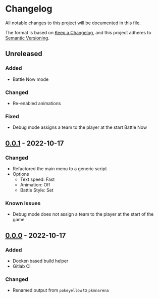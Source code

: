# Changelog
All notable changes to this project will be documented in this file.

The format is based on [Keep a Changelog](https://keepachangelog.com/en/1.0.0/),
and this project adheres to [Semantic Versioning](https://semver.org/spec/v2.0.0.html).


## Unreleased
### Added
- Battle Now mode

### Changed
- Re-enabled animations

### Fixed
- Debug mode assigns a team to the player at the start Battle Now


## [0.0.1](https://gitlab.lily.rip/lily/pkmn-arena/-/compare/0.0.0...0.0.1) - 2022-10-17
### Changed
- Refactored the main menu to a generic script
- Options
  - Text speed: Fast
  - Animation: Off
  - Battle Style: Set

### Known Issues
- Debug mode does not assign a team to the player at the start of the game


## [0.0.0](https://gitlab.lily.rip/lily/pkmn-arena/-/commits/0.0.0) - 2022-10-17
### Added
- Docker-based build helper
- Gitlab CI

### Changed
- Renamed output from `pokeyellow` to `pkmnarena`
